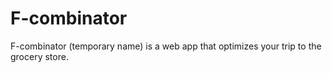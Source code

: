 # F-combinator
F-combinator (temporary name) is a web app that optimizes your trip to the grocery store.
